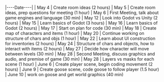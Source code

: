 |----Date----|
|  May 4     | Create room ideas (2 hours)
|  May 5     | Create room ideas, prep questions for meeting (1 hour)
|  May 6     | First Meeting, talk about game engines and language (30 min)
|  May 12    | Look into Godot vs Unity (2 hours)
|  May 15    | Learn basics of Godot (3 hours)
|  May 16    | Learn basics of Godot (2 hours)
|  May 17    | Start on plan for code (30 min)
|  May 18    | Create map of characters and items (1 hour)
|  May 20    | Continue working on structure of chars and objs (1 hour)
|  May 22    | Learn about UI construction for inventories (2 hours)
|  May 24    | Structure of chars and objects, how to interact with items (2 hours)
|  May 27    | Decide how character will move between levels (30 min)
|  May 28    | Second Meeting, discuss graphics and audio, and premise of game (30 min)
|  May 28    | Layers vs masks for each scene (1 hour)
|  June 6    | Create player scene, begin coding movement (2 hours)
|  June 9    | Create goose scene, code goose to follow player (1.5 hour)
|  June 10   | work on goose and get world graphics (40 min)
